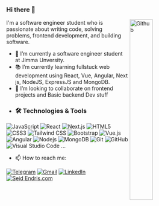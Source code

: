 ### Hi there 👋

<img width="35%" align="right" alt="Github" src="https://user-images.githubusercontent.com/48678280/88862734-4903af80-d201-11ea-968b-9c939d88a37c.gif" />

I'm a software engineer student who is passionate about writing code, solving problems, frontend development, and building software.

- 🔭 I’m currently a software engineer student at Jimma Unversity.
- 📚 I’m currently learning  fullstuck web development using React, Vue, Angular, Next js, NodeJS, ExpressJS and MongoDB.
- 👯 I’m looking to collaborate on frontend projects and Basic backend Dev stuff
- ### 🛠 Technologies & Tools

![JavaScript](https://img.shields.io/badge/-JavaScript-black?style=flat-square&logo=javascript)
![React](https://img.shields.io/badge/-React-61DAFB?style=flat-square&logo=react&logoColor=white)
![Next.js](https://img.shields.io/badge/-Next.js-000000?style=flat-square&logo=next.js&logoColor=white)
![HTML5](https://img.shields.io/badge/-HTML5-E34F26?style=flat-square&logo=html5&logoColor=white)
![CSS3](https://img.shields.io/badge/-CSS3-1572B6?style=flat-square&logo=css3)
![Tailwind CSS](https://img.shields.io/badge/-Tailwind%20CSS-38B2AC?style=flat-square&logo=tailwind-css&logoColor=white)
![Bootstrap](https://img.shields.io/badge/-Bootstrap-563D7C?style=flat-square&logo=bootstrap)
![Vue.js](https://img.shields.io/badge/-Vuejs-4FC08D?style=flat-square&logo=vue.js&logoColor=white)
![Angular](https://img.shields.io/badge/-Angular-DD0031?style=flat-square&logo=angular)
![Nodejs](https://img.shields.io/badge/-Nodejs-339933?style=flat-square&logo=Node.js&logoColor=white)
![MongoDB](https://img.shields.io/badge/-MongoDB-47A248?style=flat-square&logo=mongodb&logoColor=white)
![Git](https://img.shields.io/badge/-Git-F05032?style=flat-square&logo=git&logoColor=white)
![GitHub](https://img.shields.io/badge/-GitHub-181717?style=flat-square&logo=github)
![Visual Studio Code](https://img.shields.io/badge/-VSCode-007ACC?style=flat-square&logo=visual-studio-code&logoColor=white)
...
- 📫 How to reach me: 

[![Telegram](https://img.shields.io/badge/-TELEGRAM-2CA5E0?style=for-the-badge&logo=telegram&logoColor=white)](https://t.me/@seya_oza)
[![Gmail](https://img.shields.io/badge/-GMAIL-D14836?style=for-the-badge&logo=gmail&logoColor=white)](mailto:seide9894@gmail.com)
[![LinkedIn](https://img.shields.io/badge/-LinkedIn-0077B5?style=for-the-badge&logo=linkedin&logoColor=white)](https://www.linkedin.com/in/seid-endris-100268244)
[![Seid Endris.com](https://img.shields.io/badge/-ADAMALSTON.COM-000000?style=for-the-badge&logo=react&logoColor=white)](https://seya-portifolio.netlify.app/)


